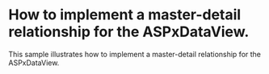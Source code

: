 # How to implement a master-detail relationship for the ASPxDataView.


<p>This sample illustrates how to implement a master-detail relationship for the ASPxDataView.</p>

<br/>


